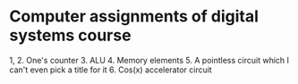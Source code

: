 # Computer assignments of digital systems course
1, 2. One's counter
3. ALU
4. Memory elements
5. A pointless circuit which I can't even pick a title for it
6. Cos(x) accelerator circuit
